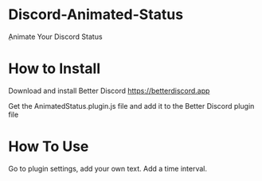 # Discord-Animated-Status
ِAnimate Your Discord Status

# How to Install
Download and install Better Discord https://betterdiscord.app

Get the AnimatedStatus.plugin.js file and add it to the Better Discord plugin file

# How To Use
Go to plugin settings, add your own text. Add a time interval.
